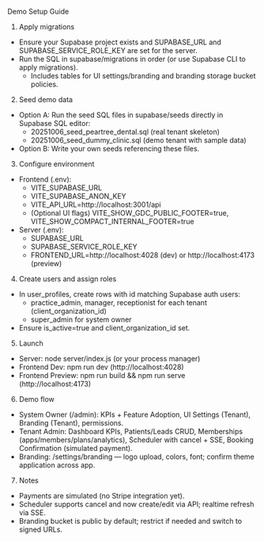 Demo Setup Guide

1) Apply migrations
- Ensure your Supabase project exists and SUPABASE_URL and SUPABASE_SERVICE_ROLE_KEY are set for the server.
- Run the SQL in supabase/migrations in order (or use Supabase CLI to apply migrations).
  - Includes tables for UI settings/branding and branding storage bucket policies.

2) Seed demo data
- Option A: Run the seed SQL files in supabase/seeds directly in Supabase SQL editor:
  - 20251006_seed_peartree_dental.sql (real tenant skeleton)
  - 20251006_seed_dummy_clinic.sql (demo tenant with sample data)
- Option B: Write your own seeds referencing these files.

3) Configure environment
- Frontend (.env):
  - VITE_SUPABASE_URL
  - VITE_SUPABASE_ANON_KEY
  - VITE_API_URL=http://localhost:3001/api
  - (Optional UI flags) VITE_SHOW_GDC_PUBLIC_FOOTER=true, VITE_SHOW_COMPACT_INTERNAL_FOOTER=true
- Server (.env):
  - SUPABASE_URL
  - SUPABASE_SERVICE_ROLE_KEY
  - FRONTEND_URL=http://localhost:4028 (dev) or http://localhost:4173 (preview)

4) Create users and assign roles
- In user_profiles, create rows with id matching Supabase auth users:
  - practice_admin, manager, receptionist for each tenant (client_organization_id)
  - super_admin for system owner
- Ensure is_active=true and client_organization_id set.

5) Launch
- Server: node server/index.js (or your process manager)
- Frontend Dev: npm run dev (http://localhost:4028)
- Frontend Preview: npm run build && npm run serve (http://localhost:4173)

6) Demo flow
- System Owner (/admin): KPIs + Feature Adoption, UI Settings (Tenant), Branding (Tenant), permissions.
- Tenant Admin: Dashboard KPIs, Patients/Leads CRUD, Memberships (apps/members/plans/analytics), Scheduler with cancel + SSE, Booking Confirmation (simulated payment).
- Branding: /settings/branding — logo upload, colors, font; confirm theme application across app.

7) Notes
- Payments are simulated (no Stripe integration yet).
- Scheduler supports cancel and now create/edit via API; realtime refresh via SSE.
- Branding bucket is public by default; restrict if needed and switch to signed URLs.

